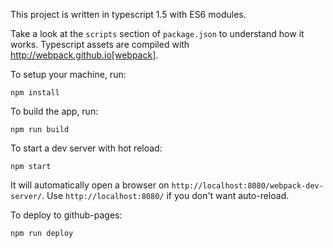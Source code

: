 This project is written in typescript 1.5 with ES6 modules.

Take a look at the `scripts` section of `package.json` to understand how it works.
Typescript assets are compiled with http://webpack.github.io[webpack].

To setup your machine, run:

```
npm install
```

To build the app, run:

```
npm run build
```

To start a dev server with hot reload:

```
npm start
```

It will automatically open a browser on `http://localhost:8080/webpack-dev-server/`.
Use `http://localhost:8080/` if you don't want auto-reload.

To deploy to github-pages:

```
npm run deploy
```
